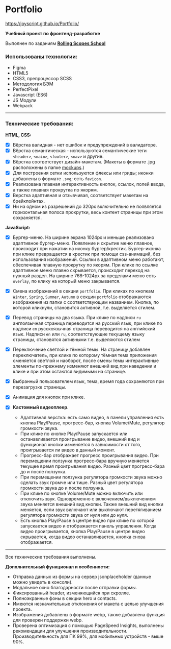 # Portfolio

https://joyscript.github.io/Portfolio/

**Учебный проект по фронтенд-разработке**

Выполнен по заданиям [**Rolling Scopes School**](https://rs.school/)

### Использованы технологии:

- Figma
- HTML5
- CSS3, препроцессор SCSS
- Методология БЭМ
- PerfectPixel
- Javascript (ES6)
- JS Модули
- Webpack

---

### Технические требования:

**HTML, CSS:**

- [x] Вёрстка валидная - нет ошибок и предупреждений в валидаторе.
- [x] Вёрстка семантическая - используются семантические теги `<header>`, `<main>`, `<footer>`, `<nav>` и другие.
- [x] Вёрстка соответствует дизайн-макетам.
      (Макеты в формате .jpg расположены в папке [mockups](https://github.com/joyscript/Portfolio/tree/main/mockups).)
- [x] Для построения сетки используются флексы или гриды; иконки добавлены в формате `.svg`; есть `favicon`.
- [x] Реализована плавная интерактивность кнопок, ссылок, полей ввода, а также плавная прокрутка по якорям.
- [x] Верстка адаптивная и отзывчивая, соответствует макетам на брейкпойнтах.
- [x] Ни на одном из разрешений до 320px включительно не появляется горизонтальная полоса прокрутки, весь контент страницы при этом сохраняется.

**JavaScript:**

- [x] Бургер-меню.
      На ширине экрана 1024рх и меньше реализовано адаптивное бургер-меню. Появление и скрытие меню плавное, происходит при нажатии на иконку бургер/крестик. Бургер-иконка при клике превращается в крестик при помощи css-анимаций, без использования изображений. Ссылки в адаптивном меню работают, обеспечивая плавную прокрутку по якорям. При клике по ссылке адаптивное меню плавно скрывается, происходит переход на нужный раздел. На ширине 768-1024px за пределами меню есть `overlay`, по клику на который меню закрывается.
- [x] Смена изображений в секции `portfolio`.
      При кликах по кнопкам `Winter`, `Spring`, `Summer`, `Autumn` в секции `portfolio` отображаются изображения из папки с соответствующим названием. Кнопка, по которой кликнули, становится активной, т.е. выделяется стилем.
- [x] Перевод страницы на два языка.
      При клике по надписи `ru` англоязычная страница переводится на русский язык, при клике по надписи `en` русскоязычная страница переводится на английский язык. Надписи `en` или `ru`, соответствующие текущему языку страницы, становятся активными т.е. выделяются стилем
- [x] Переключение светлой и тёмной темы.
      На страницу добавлен переключатель, при клике по которому тёмная тема приложения сменяется светлой и наоборот, после смены темы интерактивные элементы по-прежнему изменяют внешний вид при наведении и клике и при этом остаются видимыми на странице.
- [x] Выбранный пользователем язык, тема, время года сохраняются при перезагрузке страницы.
- [x] Анимация для кнопок при клике.

- [x] **Кастомный видеоплеер**.
  - Адаптивная верстка: есть само видео, в панели управления есть кнопка Play/Pause, прогресс-бар, кнопка Volume/Mute, регулятор громкости звука.
  - При клике по кнопке Play/Pause запускается или останавливается проигрывание видео, внешний вид и функционал кнопки изменяется в зависимости от того, проигрывается ли видео в данный момент.
  - Прогресс-бар отображает прогресс проигрывания видео. При перемещении ползунка прогресс-бара вручную меняется текущее время проигрывания видео. Разный цвет прогресс-бара до и после ползунка.
  - При перемещении ползунка регулятора громкости звука можно сделать звук громче или тише. Разный цвет регулятора громкости звука до и после ползунка.
  - При клике по кнопке Volume/Mute можно включить или отключить звук. Одновременно с включением/выключением звука меняется внешний вид кнопки. Также внешний вид кнопки меняется, если звук включают или выключают перетягиванием регулятора громкости звука от нуля или до нуля.
  - Есть кнопка Play/Pause в центре видео при клике по которой запускается видео и отображается панель управления. Когда видео проигрывается, кнопка Play/Pause в центре видео скрывается, когда видео останавливается, кнопка снова отображается.

---

Все технические требования выполнены.

**Дополнительный функционал и особенности:**

- Отправка данных из формы на сервер jsonplaceholder (данные можно увидеть в консоли).
- Модальное окно благодарности после отправки формы.
- Фиксированный header, изменяющийся при скролле.
- Полноэкранные фоны в секции hero и contacts.
- Имеются незначительные отклонения от макета с целью улучшения проекта.
- Изображения добавлены в формате webp, также добавлена функция для проверки поддержки webp.
- Проверена оптимизация с помощью PageSpeed Insights, выполнены рекомендации для улучшения производительности. Производительность для ПК 99%, для мобильных устройств - выше 90%.
